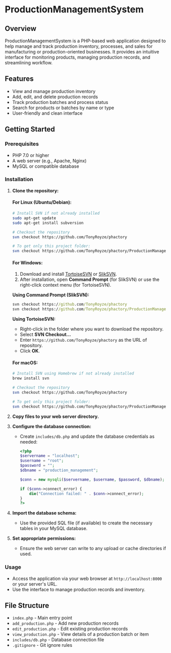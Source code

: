 # ProductionManagementSystem

## Overview

ProductionManagementSystem is a PHP-based web application designed to help manage and track production inventory, processes, and sales for manufacturing or production-oriented businesses. It provides an intuitive interface for monitoring products, managing production records, and streamlining workflow.

## Features

- View and manage production inventory
- Add, edit, and delete production records
- Track production batches and process status
- Search for products or batches by name or type
- User-friendly and clean interface

## Getting Started

### Prerequisites

- PHP 7.0 or higher
- A web server (e.g., Apache, Nginx)
- MySQL or compatible database

### Installation

1. **Clone the repository:**

   #### For Linux (Ubuntu/Debian):

   ```bash
   # Install SVN if not already installed
   sudo apt-get update
   sudo apt-get install subversion

   # Checkout the repository
   svn checkout https://github.com/TonyRoyze/phactory

   # To get only this project folder:
   svn checkout https://github.com/TonyRoyze/phactory/ProductionManagementSystem
   ```

   #### For Windows:

   1. Download and install [TortoiseSVN](https://tortoisesvn.net/downloads.html) or [SlikSVN](https://sliksvn.com/download/).
   2. After installation, open **Command Prompt** (for SlikSVN) or use the right-click context menu (for TortoiseSVN).

   **Using Command Prompt (SlikSVN):**
   ```cmd
   svn checkout https://github.com/TonyRoyze/phactory
   svn checkout https://github.com/TonyRoyze/phactory/ProductionManagementSystem
   ```

   **Using TortoiseSVN:**
   - Right-click in the folder where you want to download the repository.
   - Select **SVN Checkout...**
   - Enter `https://github.com/TonyRoyze/phactory` as the URL of repository.
   - Click **OK**.

   #### For macOS:

   ```bash
   # Install SVN using Homebrew if not already installed
   brew install svn

   # Checkout the repository
   svn checkout https://github.com/TonyRoyze/phactory

   # To get only this project folder:
   svn checkout https://github.com/TonyRoyze/phactory/ProductionManagementSystem
   ```

2. **Copy files to your web server directory.**

3. **Configure the database connection:**
   - Create `includes/db.php` and update the database credentials as needed:
     ```php
     <?php
     $servername = "localhost";
     $username = "root";
     $password = "";
     $dbname = "production_management";

     $conn = new mysqli($servername, $username, $password, $dbname);

     if ($conn->connect_error) {
         die("Connection failed: " . $conn->connect_error);
     }
     ?>
     ```

4. **Import the database schema:**
   - Use the provided SQL file (if available) to create the necessary tables in your MySQL database.

5. **Set appropriate permissions:**
   - Ensure the web server can write to any upload or cache directories if used.

### Usage

- Access the application via your web browser at `http://localhost:8000` or your server's URL.
- Use the interface to manage production records and inventory.

## File Structure

- `index.php` - Main entry point
- `add_production.php` - Add new production records
- `edit_production.php` - Edit existing production records
- `view_production.php` - View details of a production batch or item
- `includes/db.php` - Database connection file
- `.gitignore` - Git ignore rules
